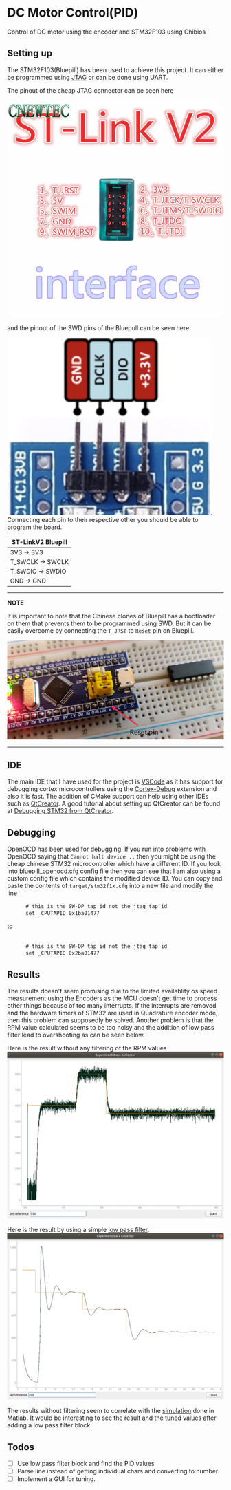 # DC Motor Control(PID)
Control of DC motor using the encoder and STM32F103 using Chibios

## Setting up
The STM32F103(Bluepill) has been used to achieve this project. It can either be programmed using [JTAG](https://www.aliexpress.com/i/1619197946.html?spm=2114.12057483.0.0.11a979f8zSeFl3) or can be done using UART.

The pinout of the cheap JTAG connector can be seen here

![alt text](Resources/JTAG_Pinout_AliEx.jpg "JTAG connector from AliExpress")

and the pinout of the SWD pins of the Bluepull can be seen here

![alt text](Resources/bluepill_jtag_pinout.png "Bluepill SWD pinout"). Connecting each pin to their respective other you should be able to program the board.

| ST-LinkV2        Bluepill |
|---------------------------|
| 3V3        ->      3V3    |
| T_SWCLK    ->     SWCLK   |
| T_SWDIO    ->     SWDIO   |
| GND        ->      GND    |

---
**NOTE**

It is important to note that the Chinese clones of Bluepill has a bootloader on them that prevents them to be programmed using SWD. But it can be easily overcome by connecting the 
`T_JRST` to `Reset` pin on Bluepill.

![alt test](Resources/Reset_Pin.jpg "Reset pin on the Bluepill")

---

## IDE
The main IDE that I have used for the project is [VSCode](https://code.visualstudio.com/) as it has support for debugging cortex microcontrollers using the [Cortex-Debug](https://marketplace.visualstudio.com/items?itemName=marus25.cortex-debug) extension and also it is fast. 
The addition of CMake support can help using other IDEs such as [QtCreator](https://www.qt.io/product). A good
tutorial about setting up QtCreator can be found at [Debugging STM32 from QtCreator](https://www.bartslinger.com/cx-10-quadcopter/debugging-stm32-from-qtcreator/).
## Debugging
OpenOCD has been used for debugging. If you run into problems with OpenOCD saying that `Cannot halt device ..` then you might be using the cheap chinese STM32 microcontroller which have a different ID. If you look into [bluepill_openocd.cfg](bluepill_openocd.cfg) config file then you can see that I am also using a custom config file which contains the modified device ID.
You can copy and paste the contents of `target/stm32f1x.cfg` into a new file and modify the line 


```
      # this is the SW-DP tap id not the jtag tap id
      set _CPUTAPID 0x1ba01477
```

to

```

      # this is the SW-DP tap id not the jtag tap id
      set _CPUTAPID 0x2ba01477

```
## Results
The results doesn't seem promising due to the limited availablity os speed measurement using the Encoders as the 
MCU doesn't get time to process other things because of too many interrupts. If the interrupts are removed and the hardware
timers of STM32 are used in Quadrature encoder mode, then this problem can supposedly be solved. Another problem is that 
the RPM value calculated seems to be too noisy and the addition of low pass filter lead to overshooting as can be seen below.

Here is the result without any filtering of the RPM values
![RPM vs Reference without filtering](Images/rpm_reference_noLp.png)

Here is the result by using a simple [low pass filter](LowpassFilter.hpp).
![RPM vs Reference with filtering](Images/rpm_reference.png)

The results without filtering seem to correlate with the [simulation](https://github.com/parzival2/DC-Motor-Parameter-Estimation) done in Matlab. It would be interesting to see
the result and the tuned values after adding a low pass filter block.

## Todos
- [ ] Use low pass filter block and find the PID values
- [ ] Parse line instead of getting individual chars and converting to number
- [ ] Implement a GUI for tuning. 
